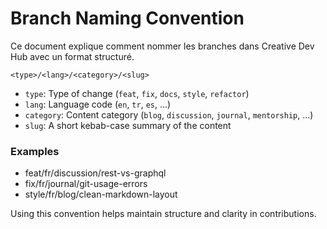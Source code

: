 # Branch Naming Convention

Ce document explique comment nommer les branches dans Creative Dev Hub avec un format structuré.

```
<type>/<lang>/<category>/<slug>
```

- `type`: Type of change (`feat`, `fix`, `docs`, `style`, `refactor`)
- `lang`: Language code (`en`, `tr`, `es`, ...)
- `category`: Content category (`blog`, `discussion`, `journal`, `mentorship`, ...)
- `slug`: A short kebab-case summary of the content

### Examples
- feat/fr/discussion/rest-vs-graphql
- fix/fr/journal/git-usage-errors
- style/fr/blog/clean-markdown-layout

Using this convention helps maintain structure and clarity in contributions.
